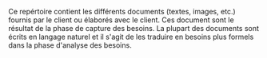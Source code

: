 Ce repértoire contient les différents documents (textes, images, etc.)
fournis par le client ou élaborés avec le client. Ces document sont le
résultat de la phase de capture des besoins. La plupart des documents
sont écrits en langage naturel et il s'agit de les traduire en 
besoins plus formels dans la phase d'analyse des besoins.